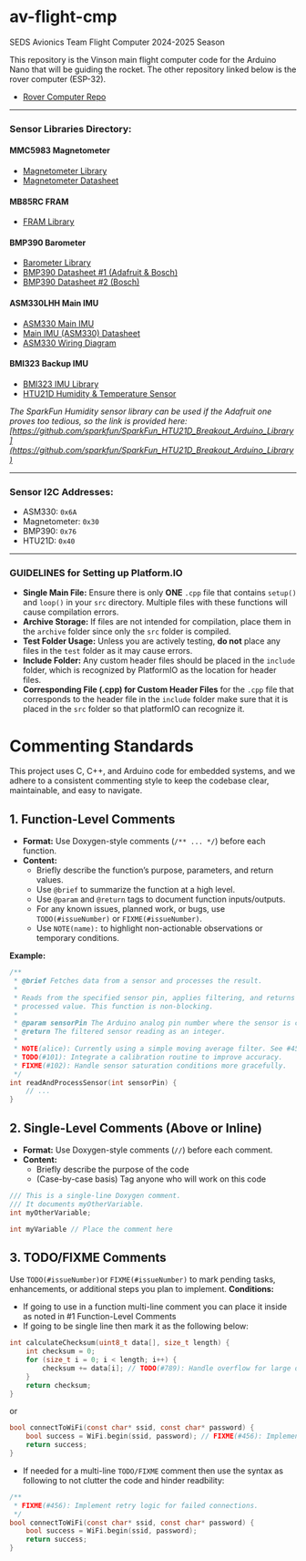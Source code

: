 # av-flight-cmp

SEDS Avionics Team Flight Computer 2024-2025 Season

This repository is the Vinson main flight computer code for the Arduino Nano that will be guiding the rocket. The other repository linked below is the rover computer (ESP-32).

- [Rover Computer Repo](https://github.com/erielC/av-rover-cmp/tree/main)

---

### Sensor Libraries Directory:

#### MMC5983 Magnetometer

- [Magnetometer Library](https://github.com/sparkfun/SparkFun_MMC5983MA_Magnetometer_Arduino_Library/tree/main)
- [Magnetometer Datasheet](https://www.memsic.com/Public/Uploads/uploadfile/files/20220119/MMC5983MADatasheetRevA.pdf)

#### MB85RC FRAM

- [FRAM Library](https://github.com/sosandroid/FRAM_MB85RC_I2C)

#### BMP390 Barometer

- [Barometer Library](https://github.com/adafruit/Adafruit_BMP3XX)
- [BMP390 Datasheet #1 (Adafruit & Bosch)](https://cdn-learn.adafruit.com/assets/assets/000/096/781/original/bst-bmp390-fl000.pdf?1604526926)
- [BMP390 Datasheet #2 (Bosch)](https://www.bosch-sensortec.com/media/boschsensortec/downloads/datasheets/bst-bmp390-ds002.pdf)

#### ASM330LHH Main IMU

- [ASM330 Main IMU](https://github.com/stm32duino/ASM330LHH/tree/main)
- [Main IMU (ASM330) Datasheet](https://www.st.com/resource/en/datasheet/asm330lhh.pdf)
- [ASM330 Wiring Diagram](https://github.com/user-attachments/assets/08a4da38-90d2-46dd-91a4-b4015cfabe34)

#### BMI323 Backup IMU

- [BMI323 IMU Library](https://github.com/boschsensortec/BMI323_SensorAPI)
- [HTU21D Humidity & Temperature Sensor](https://github.com/adafruit/Adafruit_HTU21DF_Library/tree/master)

_The SparkFun Humidity sensor library can be used if the Adafruit one proves too tedious, so the link is provided here:  
[https://github.com/sparkfun/SparkFun_HTU21D_Breakout_Arduino_Library](https://github.com/sparkfun/SparkFun_HTU21D_Breakout_Arduino_Library)_

---

### Sensor I2C Addresses:

- ASM330: `0x6A`
- Magnetometer: `0x30`
- BMP390: `0x76`
- HTU21D: `0x40`

---

### GUIDELINES for Setting up Platform.IO

- **Single Main File:** Ensure there is only **ONE** `.cpp` file that contains `setup()` and `loop()` in your `src` directory. Multiple files with these functions will cause compilation errors.
- **Archive Storage:** If files are not intended for compilation, place them in the `archive` folder since only the `src` folder is compiled.
- **Test Folder Usage:** Unless you are actively testing, **do not** place any files in the `test` folder as it may cause errors.
- **Include Folder:** Any custom header files should be placed in the `include` folder, which is recognized by PlatformIO as the location for header files.
- **Corresponding File (.cpp) for Custom Header Files** for the `.cpp` file that corresponds to the header file in the `include` folder make sure that it is placed in the `src` folder so that platformIO can recognize it.

# Commenting Standards

This project uses C, C++, and Arduino code for embedded systems, and we adhere to a consistent commenting style to keep the codebase clear, maintainable, and easy to navigate.

## 1. Function-Level Comments

- **Format:** Use Doxygen-style comments (`/** ... */`) before each function.
- **Content:**
  - Briefly describe the function’s purpose, parameters, and return values.
  - Use `@brief` to summarize the function at a high level.
  - Use `@param` and `@return` tags to document function inputs/outputs.
  - For any known issues, planned work, or bugs, use `TODO(#issueNumber)` or `FIXME(#issueNumber)`.
  - Use `NOTE(name):` to highlight non-actionable observations or temporary conditions.

**Example:**

```c
/**
 * @brief Fetches data from a sensor and processes the result.
 *
 * Reads from the specified sensor pin, applies filtering, and returns the
 * processed value. This function is non-blocking.
 *
 * @param sensorPin The Arduino analog pin number where the sensor is connected.
 * @return The filtered sensor reading as an integer.
 *
 * NOTE(alice): Currently using a simple moving average filter. See #45 for a discussion on implementing a Kalman filter.
 * TODO(#101): Integrate a calibration routine to improve accuracy.
 * FIXME(#102): Handle sensor saturation conditions more gracefully.
 */
int readAndProcessSensor(int sensorPin) {
    // ...
}
```

## 2. Single-Level Comments (Above or Inline)

- **Format:** Use Doxygen-style comments (`//`) before each comment.
- **Content:**
  - Briefly describe the purpose of the code
  - (Case-by-case basis) Tag anyone who will work on this code

```c
/// This is a single-line Doxygen comment.
/// It documents myOtherVariable.
int myOtherVariable;
```

```c
int myVariable // Place the comment here
```

## 3. TODO/FIXME Comments

Use `TODO(#issueNumber)`or `FIXME(#issueNumber)` to mark pending tasks, enhancements, or additional steps you plan to implement.
**Conditions:**

- If going to use in a function multi-line comment you can place it inside as noted in #1 Function-Level Comments
- If going to be single line then mark it as the following below:

```c
int calculateChecksum(uint8_t data[], size_t length) {
    int checksum = 0;
    for (size_t i = 0; i < length; i++) {
        checksum += data[i]; // TODO(#789): Handle overflow for large data arrays.
    }
    return checksum;
}
```

or

```c
bool connectToWiFi(const char* ssid, const char* password) {
    bool success = WiFi.begin(ssid, password); // FIXME(#456): Implement retry logic for failed connections.
    return success;
}
```

- If needed for a multi-line `TODO/FIXME` comment then use the syntax as following to not clutter the code and hinder readbility:

```c
/**
 * FIXME(#456): Implement retry logic for failed connections.
 */
bool connectToWiFi(const char* ssid, const char* password) {
    bool success = WiFi.begin(ssid, password);
    return success;
}

```
